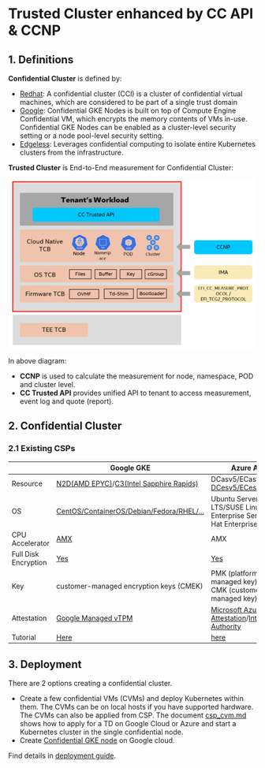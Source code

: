 
# Trusted Cluster enhanced by CC API & CCNP

## 1. Definitions

**Confidential Cluster** is defined by:

- [Redhat](https://www.redhat.com/en/blog/confidential-computing-use-cases): A confidential cluster (CCl) is a cluster of confidential virtual machines, which are considered to be part of a single trust domain
- [Google](https://cloud.google.com/kubernetes-engine/docs/how-to/confidential-gke-nodes): Confidential GKE Nodes is built on top of Compute Engine Confidential VM, which encrypts the memory contents of VMs in-use. Confidential GKE Nodes can be enabled as a cluster-level security setting or a node pool-level security setting.
- [Edgeless](https://www.edgeless.systems/products/constellation/): Leverages confidential computing to isolate entire Kubernetes clusters from the infrastructure.

**Trusted Cluster** is End-to-End measurement for Confidential Cluster:

![](/docs/trusted_kubernetes_cluster.png)

In above diagram:

- **CCNP** is used to calculate the measurement for node, namespace,
POD and cluster level.
- **CC Trusted API** provides unified API to tenant to access measurement, event log
and quote (report).

## 2. Confidential Cluster

### 2.1 Existing CSPs

|          | Google GKE    | Azure AKS |
| -------- | ------------- | --------- |
| Resource | [N2D(AMD EPYC)](https://cloud.google.com/compute/docs/general-purpose-machines#n2d_machines)/[C3(Intel Sapphire Rapids)](https://cloud.google.com/compute/docs/general-purpose-machines#c3_series) | DCasv5/ECasv5(AMD), [DCesv5/ECesv5(Intel)](https://learn.microsoft.com/en-us/azure/virtual-machines/ecesv5-ecedsv5-series) |
| OS       | [CentOS/ContainerOS/Debian/Fedora/RHEL/...](https://cloud.google.com/compute/docs/images/os-details#limited_operating_system_support) | Ubuntu Server 22.04 LTS/SUSE Linux Enterprise Server/Red Hat Enterprise Linux |
| CPU Accelerator | [AMX](https://cloud.google.com/compute/docs/cpu-platforms#intel-amx) | AMX |
| Full Disk Encryption | [Yes](https://cloud.google.com/compute/docs/disks/customer-managed-encryption) | [Yes](https://learn.microsoft.com/en-us/azure/virtual-machines/disk-encryption-overview) |
| Key | customer-managed encryption keys (CMEK) | PMK (platform-managed key) and CMK (customer-managed key) |
| Attestation | [Google Managed vTPM](https://cloud.google.com/confidential-computing/confidential-vm/docs/attestation) | [Microsoft Azure Attestation](https://azure.microsoft.com/en-us/products/azure-attestation/)/[Intel® Trust Authority](https://www.intel.com/content/www/us/en/security/trust-authority.html) |
| Tutorial | [Here](https://cloud.google.com/kubernetes-engine/docs/how-to/confidential-gke-nodes#enabling_in_a_new_cluster) | [here](https://learn.microsoft.com/en-us/azure/confidential-computing/confidential-vm-overview)

## 3. Deployment

There are 2 options creating a confidential cluster.

- Create a few confidential VMs (CVMs) and deploy Kubernetes within them. The CVMs can be on local hosts if you have supported hardware. The CVMs can also be applied from CSP.
The document [csp_cvm.md](./deployment/csp_cvm.md) shows how to apply for a TD on Google Cloud or Azure and start a Kubernetes cluster in the single confidential node.
- Create [Confidential GKE node](https://cloud.google.com/blog/products/identity-security/announcing-general-availability-of-confidential-gke-nodes) on Google cloud.


Find details in [deployment guide](./deployment/).
